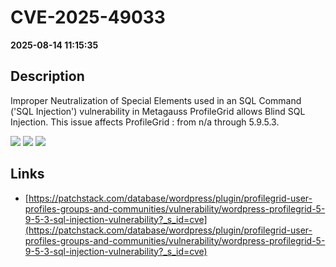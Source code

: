 # CVE-2025-49033

**2025-08-14 11:15:35**

## Description
Improper Neutralization of Special Elements used in an SQL Command ('SQL Injection') vulnerability in Metagauss ProfileGrid  allows Blind SQL Injection. This issue affects ProfileGrid : from n/a through 5.9.5.3.

![](https://img.shields.io/static/v1?label=Score&message=8.5&color=red)
![](https://img.shields.io/static/v1?label=Severity&message=HIGH&color=red)
![](https://img.shields.io/static/v1?label=CWE&message=SQL&color=green)

## Links
- [https://patchstack.com/database/wordpress/plugin/profilegrid-user-profiles-groups-and-communities/vulnerability/wordpress-profilegrid-5-9-5-3-sql-injection-vulnerability?_s_id=cve](https://patchstack.com/database/wordpress/plugin/profilegrid-user-profiles-groups-and-communities/vulnerability/wordpress-profilegrid-5-9-5-3-sql-injection-vulnerability?_s_id=cve)
